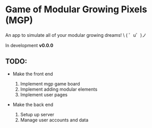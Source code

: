 Game of Modular Growing Pixels (MGP)
====================================

An app to simulate all of your modular growing dreams! \ ( ゜u゜)ノ

In development **v0.0.0**

TODO:
-----

* Make the front end
  1. Implement mgp game board
  2. Implement adding modular elements
  3. Implement user pages

* Make the back end
  1. Setup up server
  2. Manage user accounts and data